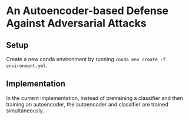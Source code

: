 # An Autoencoder-based Defense Against Adversarial Attacks

## Setup
Create a new conda environment by running `conda env create -f environment.yml`.

## Implementation
In the current implementation, instead of pretraining a classifier and then training an autoencoder, the autoencoder and classifier are trained simultaneously. 